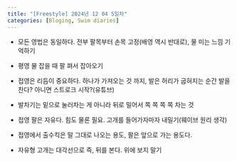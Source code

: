 ```yaml
---
title: "[Freestyle] 2024년 12 04 5일차"
categories: [Bloging, Swim diaries]
---
```


- 모든 영법은 동일하다. 전부 팔목부터 손목 고정(배영 역시 반대로), 물 미는 느낌 기억하기

- 평영 물 잡을 때 팔 펴서 잡아오기

- 접영은 리듬이 중요하다. 하나가 가져오는 것 까지, 발은 허리가 굽혀지는 순간 발을 찬다? 아니면 스트로크 시작?(유튜브)

- 발차기는 밑으로 눌러차는 게 아니라 뒤로 밀어서 쪽 쪽 쪽 쪽 차는 것

- 접영 팔은 자유다. 힘도 물론 필요. 고개를 들어가자마자 내밀기(웨이브 원리 생각)

- 접영에서 출수킥은 말 그대로 나오는 용도, 팔은 앞으로 가는 용도다.

- 자유형 고개는 대각선으로 즉, 뒤를 본다. 위에 보지 말기  